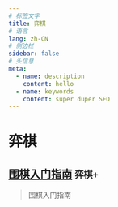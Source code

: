 ```yaml
---
# 标签文字
title: 弈棋
# 语言
lang: zh-CN
# 侧边栏
sidebar: false
# 头信息
meta:
  - name: description
    content: hello
  - name: keywords
    content: super duper SEO
---
```


# 弈棋
## [围棋入门指南](/all/围棋入门指南/)  `弈棋+` 
> 围棋入门指南